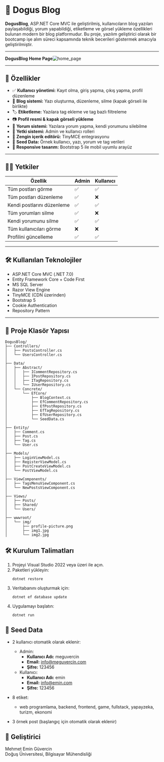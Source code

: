 # 📝 Dogus Blog

**DogusBlog**, ASP.NET Core MVC ile geliştirilmiş, kullanıcıların blog yazıları paylaşabildiği, yorum yapabildiği, etiketleme ve görsel yükleme özellikleri bulunan modern bir blog platformudur. Bu proje, yazılım geliştirici olarak bir bootcamp işe alım süreci kapsamında teknik becerileri göstermek amacıyla geliştirilmiştir.

---
**DogusBlog Home Page**![home_page](https://github.com/user-attachments/assets/7a7607e1-592c-4fd3-8c99-6bba53f34fe4)


---
## 🚀 Özellikler

- ✅ **Kullanıcı yönetimi:** Kayıt olma, giriş yapma, çıkış yapma, profil düzenleme
- 📝 **Blog sistemi:** Yazı oluşturma, düzenleme, silme (kapak görseli ile birlikte)
- 🏷️ **Etiketleme:** Yazılara tag ekleme ve tag bazlı filtreleme
- 📷 **Profil resmi & kapak görseli yükleme**
- 💬 **Yorum sistemi:** Yazılara yorum yapma, kendi yorumunu silebilme
- 🔐 **Yetki sistemi:** Admin ve kullanıcı rolleri
- 🧠 **Zengin içerik editörü:** TinyMCE entegrasyonu
- 🧪 **Seed Data:** Örnek kullanıcı, yazı, yorum ve tag verileri
- 📱 **Responsive tasarım:** Bootstrap 5 ile mobil uyumlu arayüz

---

## 🧑‍💻 Yetkiler

| Özellik                    | Admin | Kullanıcı |
| -------------------------- | ----- | --------- |
| Tüm postları görme         | ✅    | ✅        |
| Tüm postları düzenleme     | ✅    | ❌        |
| Kendi postlarını düzenleme | ✅    | ✅        |
| Tüm yorumları silme        | ✅    | ❌        |
| Kendi yorumunu silme       | ✅    | ✅        |
| Tüm kullanıcıları görme    | ❌    | ❌        |
| Profilini güncelleme       | ✅    | ✅        |

---

## 🛠️ Kullanılan Teknolojiler

- ASP.NET Core MVC (.NET 7.0)
- Entity Framework Core + Code First
- MS SQL Server
- Razor View Engine
- TinyMCE (CDN üzerinden)
- Bootstrap 5
- Cookie Authentication
- Repository Pattern

---

## 📁 Proje Klasör Yapısı

```
DogusBlog/
├── Controllers/
│   ├── PostsController.cs
│   └── UsersController.cs
│
├── Data/
│   ├── Abstract/
│   │   ├── ICommentRepository.cs
│   │   ├── IPostRepository.cs
│   │   ├── ITagRepository.cs
│   │   └── IUserRepository.cs
│   └── Concrete/
│       └── EfCore/
│           ├── BlogContext.cs
│           ├── EfCommentRepository.cs
│           ├── EfPostRepository.cs
│           ├── EfTagRepository.cs
│           ├── EfUserRepository.cs
│           └── SeedData.cs
│
├── Entity/
│   ├── Comment.cs
│   ├── Post.cs
│   ├── Tag.cs
│   └── User.cs
│
├── Models/
│   ├── LoginViewModel.cs
│   ├── RegisterViewModel.cs
│   ├── PostCreateViewModel.cs
│   └── PostViewModel.cs
│
├── ViewComponents/
│   ├── TagsMenuViewComponent.cs
│   └── NewPostsViewComponent.cs
│
├── Views/
│   ├── Posts/
│   ├── Shared/
│   └── Users/
│
├── wwwroot/
│   └── img/
│       ├── profile-picture.png
│       ├── img1.jpg
│       └── img2.jpg
```
## 🛠️ Kurulum Talimatları

1. Projeyi Visual Studio 2022 veya üzeri ile açın.
2. Paketleri yükleyin:
   ```
   dotnet restore
   ```
3. Veritabanını oluşturmak için:
   ```
   dotnet ef database update
   ```
4. Uygulamayı başlatın:
   ```
   dotnet run
   ```

## 🌱 Seed Data

- 2 kullanıcı otomatik olarak eklenir:
  - Admin:
    - **Kullanıcı Adı:** meguvercin
    - **Email:** info@meguvercin.com
    - **Şifre:** 123456
  - Kullanıcı:
    - **Kullanıcı Adı:** emin
    - **Email:** info@emin.com
    - **Şifre:** 123456

- 8 etiket:
  - web programlama, backend, frontend, game, fullstack, yapayzeka, turizm, ekonomi

- 3 örnek post (başlangıç için otomatik olarak eklenir)

## 👤 Geliştirici

Mehmet Emin Güvercin  
Doğuş Üniversitesi, Bilgisayar Mühendisliği
